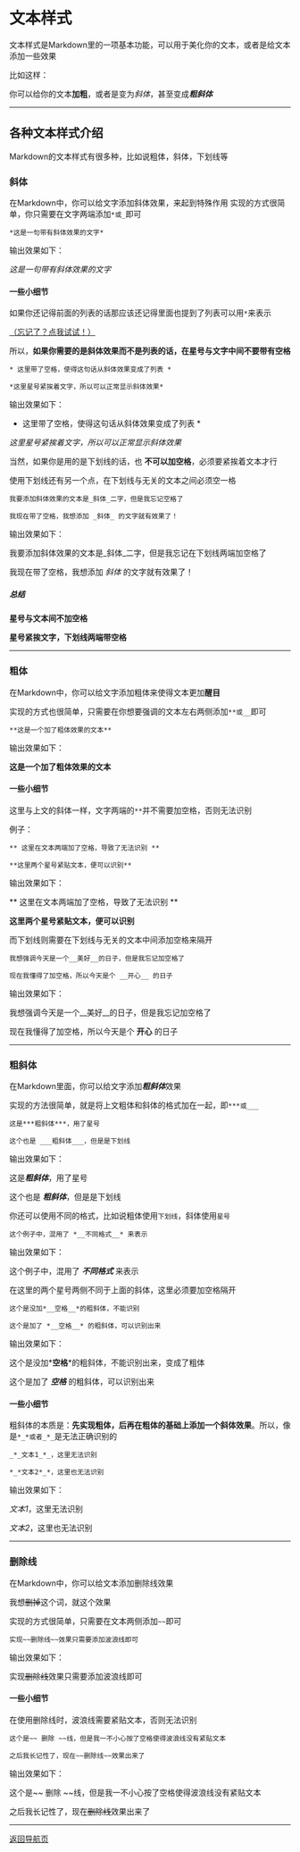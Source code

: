 # 文本样式
文本样式是Markdown里的一项基本功能，可以用于美化你的文本，或者是给文本添加一些效果

比如这样：

你可以给你的文本**加粗**，或者是变为*斜体*，甚至变成***粗斜体***

---
## 各种文本样式介绍
Markdown的文本样式有很多种，比如说粗体，斜体，下划线等
### 斜体
在Markdown中，你可以给文字添加斜体效果，来起到特殊作用
实现的方式很简单，你只需要在文字两端添加`*或_`即可
```
*这是一句带有斜体效果的文字*
```
输出效果如下：

*这是一句带有斜体效果的文字*

#### 一些小细节
如果你还记得前面的列表的话那应该还记得里面也提到了列表可以用`*`来表示

[（忘记了？点我试试！）](list.md)

所以，**如果你需要的是斜体效果而不是列表的话，在星号与文字中间不要带有空格**
```
* 这里带了空格，使得这句话从斜体效果变成了列表 *

*这里星号紧挨着文字，所以可以正常显示斜体效果*
```
输出效果如下：

* 这里带了空格，使得这句话从斜体效果变成了列表 *

*这里星号紧挨着文字，所以可以正常显示斜体效果*

当然，如果你是用的是下划线的话，也 __不可以加空格__，必须要紧挨着文本才行

使用下划线还有另一个点，在下划线与无关的文本之间必须空一格
```
我要添加斜体效果的文本是_斜体_二字，但是我忘记空格了

我现在带了空格，我想添加 _斜体_ 的文字就有效果了！
```
输出效果如下：

我要添加斜体效果的文本是_斜体_二字，但是我忘记在下划线两端加空格了

我现在带了空格，我想添加 _斜体_ 的文字就有效果了！
##### 总结
**星号与文本间不加空格**

__星号紧挨文字，下划线两端带空格__

---
### 粗体
在Markdown中，你可以给文字添加粗体来使得文本更加**醒目**

实现的方式也很简单，只需要在你想要强调的文本左右两侧添加`**或__`即可
```
**这是一个加了粗体效果的文本**
```
输出效果如下：

**这是一个加了粗体效果的文本**

#### 一些小细节
这里与上文的斜体一样，文字两端的`**`并不需要加空格，否则无法识别

例子：
```
** 这里在文本两端加了空格，导致了无法识别 **

**这里两个星号紧贴文本，便可以识别**
```
输出效果如下：

** 这里在文本两端加了空格，导致了无法识别 **

**这里两个星号紧贴文本，便可以识别**

而下划线则需要在下划线与无关的文本中间添加空格来隔开
```
我想强调今天是一个__美好__的日子，但是我忘记加空格了

现在我懂得了加空格，所以今天是个 __开心__ 的日子
```
输出效果如下：

我想强调今天是一个__美好__的日子，但是我忘记加空格了

现在我懂得了加空格，所以今天是个 __开心__ 的日子

---
### 粗斜体
在Markdown里面，你可以给文字添加***粗斜体***效果

实现的方法很简单，就是将上文粗体和斜体的格式加在一起，即`***或___`
```
这是***粗斜体***，用了星号

这个也是 ___粗斜体___，但是是下划线
```
输出效果如下：

这是***粗斜体***，用了星号

这个也是 ___粗斜体___，但是是下划线

你还可以使用不同的格式，比如说粗体使用`下划线`，斜体使用`星号`
```
这个例子中，混用了 *__不同格式__* 来表示
```
输出效果如下：

这个例子中，混用了 *__不同格式__* 来表示

在这里的两个星号两侧不同于上面的斜体，这里必须要加空格隔开

```
这个是没加*__空格__*的粗斜体，不能识别

这个是加了 *__空格__* 的粗斜体，可以识别出来
```
输出效果如下：

这个是没加*__空格__*的粗斜体，不能识别出来，变成了粗体

这个是加了 *__空格__* 的粗斜体，可以识别出来

#### 一些小细节
粗斜体的本质是：**先实现粗体，后再在粗体的基础上添加一个斜体效果**。所以，像是`*_*或者_*_`是无法正确识别的
```
_*_文本1_*_，这里无法识别

*_*文本2*_*，这里也无法识别
```
输出效果如下：

_*_文本1_*_，这里无法识别

*_*文本2*_*，这里也无法识别

---
### 删除线

在Markdown中，你可以给文本添加删除线效果

我想~~删掉~~这个词，就这个效果

实现的方式很简单，只需要在文本两侧添加`~~`即可

```
实现~~删除线~~效果只需要添加波浪线即可
```

输出效果如下：

实现~~删除线~~效果只需要添加波浪线即可

#### 一些小细节
在使用删除线时，波浪线需要紧贴文本，否则无法识别
```
这个是~~ 删除 ~~线，但是我一不小心按了空格使得波浪线没有紧贴文本

之后我长记性了，现在~~删除线~~效果出来了
```
输出效果如下：

这个是~~ 删除 ~~线，但是我一不小心按了空格使得波浪线没有紧贴文本

之后我长记性了，现在~~删除线~~效果出来了

---
[返回导航页](index.md)
